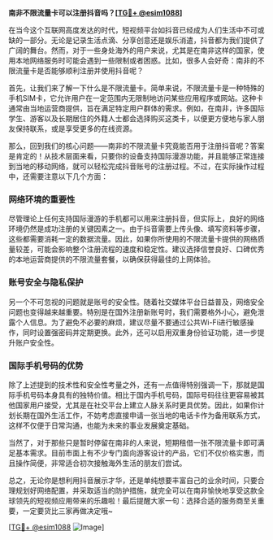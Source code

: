 **南非不限流量卡可以注册抖音吗？[[TG💪+ @esim1088](https://t.me/s/esim1088)]**

在当今这个互联网高度发达的时代，短视频平台如抖音已经成为人们生活中不可或缺的一部分。无论是记录生活点滴、分享创意还是娱乐消遣，抖音都为我们提供了广阔的舞台。然而，对于一些身处海外的用户来说，尤其是在南非这样的国家，使用本地网络服务时可能会遇到一些限制或者困惑。比如，很多人会好奇：南非的不限流量卡是否能够顺利注册并使用抖音呢？

首先，让我们来了解一下什么是不限流量卡。简单来说，不限流量卡是一种特殊的手机SIM卡，它允许用户在一定范围内无限制地访问某些应用程序或网站。这种卡通常由当地运营商提供，旨在满足特定用户群体的需求。例如，在南非，许多国际学生、游客以及长期居住的外籍人士都会选择购买这类卡，以便更方便地与家人朋友保持联系，或是享受更多的在线资源。

那么，回到我们的核心问题——南非的不限流量卡究竟能否用于注册抖音呢？答案是肯定的！从技术层面来看，只要你的设备支持国际漫游功能，并且能够正常连接到当地的移动网络，就可以轻松完成抖音账号的注册过程。不过，在实际操作过程中，还需要注意以下几个方面：

### 网络环境的重要性

尽管理论上任何支持国际漫游的手机都可以用来注册抖音，但实际上，良好的网络环境仍然是成功注册的关键因素之一。由于抖音需要上传头像、填写资料等步骤，这些都需要消耗一定的数据流量。因此，如果你所使用的不限流量卡提供的网络质量较差，可能会影响整个注册流程的速度和稳定性。建议选择信誉良好、口碑优秀的本地运营商提供的不限流量套餐，以确保获得最佳的上网体验。

### 账号安全与隐私保护

另一个不可忽视的问题就是账号的安全性。随着社交媒体平台日益普及，网络安全问题也变得越来越重要。特别是在国外注册新账号时，我们需要格外小心，避免泄露个人信息。为了避免不必要的麻烦，建议尽量不要通过公共Wi-Fi进行敏感操作，同时设置强密码并定期更换。此外，还可以启用双重身份验证功能，进一步提升账户安全性。

### 国际手机号码的优势

除了上述提到的技术性和安全性考量之外，还有一点值得特别强调一下，那就是国际手机号码本身具有的独特价值。相比于国内手机号码，国际号码往往更容易被其他国家用户接受，尤其是在社交平台上建立人脉关系时更具优势。因此，如果你计划长期在国外生活工作，不妨考虑直接申请一张当地的电话卡作为备用联系方式，这样不仅便于日常沟通，也能为未来的事业发展奠定基础。

当然了，对于那些只是暂时停留在南非的人来说，短期租借一张不限流量卡即可满足基本需求。目前市面上有不少专门面向游客设计的产品，它们不仅价格实惠，而且操作简便，非常适合初次接触海外生活的朋友们尝试。

总之，无论你是想利用抖音展示才华，还是单纯想要丰富自己的业余时间，只要合理规划好网络配置，并采取适当的防护措施，就完全可以在南非愉快地享受这款全球领先的短视频应用带来的乐趣啦！最后提醒大家一句：选择合适的服务商至关重要，一定要货比三家再做决定哦~

[[TG💪+ @esim1088](https://t.me/s/esim1088) ![Image](https://i.postimg.cc/4NQfJmqS/Snipaste-2025-05-13-00-14-12.png)]